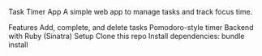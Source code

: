 Task Timer App
A simple web app to manage tasks and track focus time.

Features
Add, complete, and delete tasks
Pomodoro-style timer
Backend with Ruby (Sinatra)
Setup
Clone this repo
Install dependencies:
bundle install
